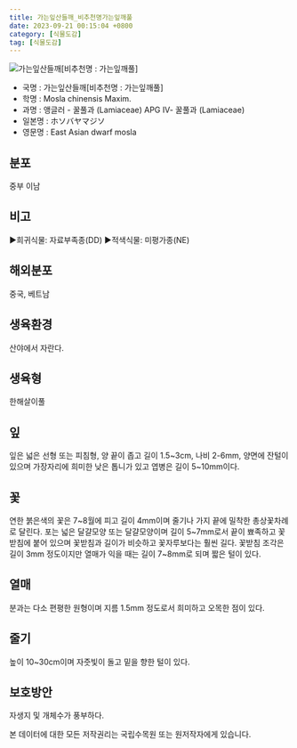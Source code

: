 ```yaml
---
title: 가는잎산들깨_비추천명가는잎깨풀
date: 2023-09-21 00:15:04 +0800
category: [식물도감]
tag: [식물도감]
---
```




![가는잎산들깨[비추천명 : 가는잎깨풀]](/fileUpload/plants/basic/Labiatae/Mosla/15868/1_th2.JPG)
- 국명 : 가는잎산들깨[비추천명 : 가는잎깨풀]
- 학명 : Mosla chinensis Maxim.
- 과명 : 앵글러 - 꿀풀과 (Lamiaceae) APG Ⅳ- 꿀풀과 (Lamiaceae)
- 일본명 : ホソバヤマジソ
- 영문명 : East Asian dwarf mosla


## 분포
중부 이남
## 비고
▶희귀식물: 자료부족종(DD)▶적색식물: 미평가종(NE)
## 해외분포
중국, 베트남
## 생육환경
산야에서 자란다.
## 생육형
한해살이풀
## 잎
잎은 넓은 선형 또는 피침형, 양 끝이 좁고 길이 1.5~3cm, 나비 2-6mm, 양면에 잔털이 있으며 가장자리에 희미한 낮은 톱니가 있고 엽병은 길이 5~10mm이다.
## 꽃
연한 붉은색의 꽃은 7~8월에 피고 길이 4mm이며 줄기나 가지 끝에 밀착한 총상꽃차례로 달린다. 포는 넓은 달걀모양 또는 달걀모양이며 길이 5~7mm로서 끝이 뾰족하고 꽃받침에 붙어 있으며 꽃받침과 길이가 비슷하고 꽃자루보다는 훨씬 길다. 꽃받침 조각은 길이 3mm 정도이지만 열매가 익을 때는 길이 7~8mm로 되며 짧은 털이 있다.
## 열매
분과는 다소 편평한 원형이며 지름 1.5mm 정도로서 희미하고 오목한 점이 있다.
## 줄기
높이 10~30cm이며 자줏빛이 돌고 밑을 향한 털이 있다.
## 보호방안
자생지 및 개체수가 풍부하다.






본 데이터에 대한 모든 저작권리는 국립수목원 또는 원저작자에게 있습니다.
